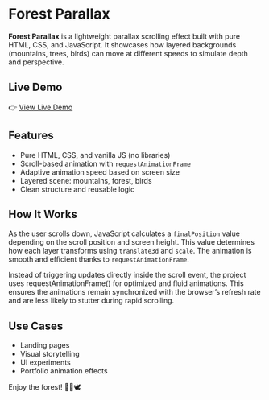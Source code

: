 # Forest Parallax

**Forest Parallax** is a lightweight parallax scrolling effect built with pure HTML, CSS, and JavaScript. It showcases how layered backgrounds (mountains, trees, birds) can move at different speeds to simulate depth and perspective.

## Live Demo

👉 [View Live Demo](https://anastasia2022be1.github.io/parallax-scroll-forest/)

## Features

- Pure HTML, CSS, and vanilla JS (no libraries)
- Scroll-based animation with `requestAnimationFrame`
- Adaptive animation speed based on screen size
- Layered scene: mountains, forest, birds
- Clean structure and reusable logic


## How It Works

As the user scrolls down, JavaScript calculates a `finalPosition` value depending on the scroll position and screen height. This value determines how each layer transforms using `translate3d` and `scale`. The animation is smooth and efficient thanks to `requestAnimationFrame`.

Instead of triggering updates directly inside the scroll event, the project uses requestAnimationFrame() for optimized and fluid animations. This ensures the animations remain synchronized with the browser’s refresh rate and are less likely to stutter during rapid scrolling.

## Use Cases

- Landing pages
- Visual storytelling
- UI experiments
- Portfolio animation effects

Enjoy the forest! 🌲🌿🕊️


